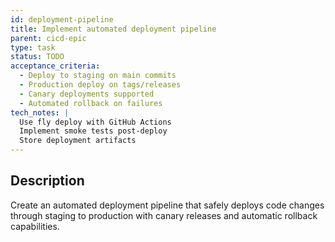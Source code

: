 ```yaml
---
id: deployment-pipeline
title: Implement automated deployment pipeline
parent: cicd-epic
type: task
status: TODO
acceptance_criteria:
  - Deploy to staging on main commits
  - Production deploy on tags/releases
  - Canary deployments supported
  - Automated rollback on failures
tech_notes: |
  Use fly deploy with GitHub Actions
  Implement smoke tests post-deploy
  Store deployment artifacts
---
```


## Description

Create an automated deployment pipeline that safely deploys code changes through staging to production with canary releases and automatic rollback capabilities.